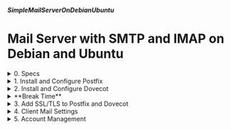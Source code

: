 ##### SimpleMailServerOnDebianUbuntu 
# Mail Server with SMTP and IMAP on Debian and Ubuntu

<details markdown='1'>
<summary>
0. Specs
</summary>
---
Based on the valuable documents at: [server-world.info](https://www.server-world.info/en/note?os=Ubuntu_18.04&p=mail&f=1)

SMTP: Postfix  
IMAP: Dovecot  
No virtual domains, only Linux users will have email accounts  
Tried to be as simple as possible

Hostname: mail.386387.xyz  
Mail Domain: 386387.xyz  
Operating System: Debian 12/11 or Ubuntu 24.04/22.04 LTS Server  
My User Name: exforge

An MX record must be created at the DNS Server with the value of  mail.386387.xyz

<br>
</details>

<details markdown='1'>
<summary>
1. Install and Configure Postfix
</summary>
---
### 1.0. Update Repositories
```
sudo apt update
```

### 1.1. Install Postfix and SASL (Simple Auth. & Security Layer)
```
sudo apt -y install postfix sasl2-bin 
```

Select No configuration at the install question, we will configure it manually.

### 1.2. Create a standart config file for postfix
```
sudo cp /usr/share/postfix/main.cf.dist /etc/postfix/main.cf
```

### 1.3. Edit postfix config file as described
```
sudo nano /etc/postfix/main.cf 
```

around line 78-82: uncomment

```
mail_owner = postfix
```

around line 94-98: uncomment and change hostname

```
myhostname = mail.386387.xyz
```

around line 102-106: uncomment and change domainname

```
mydomain = 386387.xyz
```

around line 123-127: uncomment

```
myorigin = $mydomain
```

around line 137-141: uncomment

```
inet_interfaces = all
```

around line 185-189: uncomment

```
mydestination = $myhostname, localhost.$mydomain, localhost, $mydomain
```

around line 228-232: uncomment

```
local_recipient_maps = unix:passwd.byname $alias_maps
```

around line 270-277: uncomment

```
mynetworks_style = subnet
```

around line 287-294: add your local network

```
mynetworks = 127.0.0.0/8, 10.0.0.0/24
```

around line 407-416: uncomment

```
alias_maps = hash:/etc/aliases
```

around line 418-427: uncomment

```
alias_database = hash:/etc/aliases
```

around line 440-449: uncomment

```
home_mailbox = Maildir/
```

around line 576-585: change the line as below  
(remove `$mail_name (Ubuntu)  (Debian/GNU) for Debian`)

From:

```
#smtpd_banner = $myhostname ESMTP $mail_name (Ubuntu)
```

To:

```
smtpd_banner = $myhostname ESMTP
```

around line 650 - 659: add/change

```
sendmail_path = /usr/sbin/postfix
```

around line 655 - 664: add/change

```
newaliases_path = /usr/bin/newaliases
```

around line 660 - 669: add/change

```
mailq_path = /usr/bin/mailq
```

around line 666 - 675: add/change

```
setgid_group = postdrop
```

around line 670 - 679: comment out

```
#html_directory =
```

around line 674 - 683: comment out

```
#manpage_directory =
```

around line 679 - 688: comment out

```
#sample_directory =
```

around line 683 - 692: comment out

```
#readme_directory =
```

add to the end: 


```
# limit email size to 10MB
message_size_limit = 10485760
# limit mailbox size to 1GB
mailbox_size_limit = 1073741824
# SMTP-Auth setting
smtpd_sasl_type = dovecot
smtpd_sasl_path = private/auth
smtpd_sasl_auth_enable = yes
smtpd_sasl_security_options = noanonymous
smtpd_sasl_local_domain = $myhostname
smtpd_recipient_restrictions = permit_mynetworks, permit_auth_destination, permit_sasl_authenticated, reject
```

### 1.4. Activate Aliases (Will be explained at 5.2.) 
```
sudo newaliases
```

### 1.5. Restart Postfix
```
sudo systemctl restart postfix 
```

<br>
</details>

<details markdown='1'>
<summary>
2. Install and Configure Dovecot
</summary>
---
### 2.1. Install Dovecot core, pop3 and imap deamons
```
sudo apt -y install dovecot-core dovecot-pop3d dovecot-imapd 
```

### 2.2. Dovecot main config
```
sudo nano /etc/dovecot/dovecot.conf
```

around line 30: uncomment

```
listen = *, ::
```

### 2.3. Dovecot auth config
```
sudo nano /etc/dovecot/conf.d/10-auth.conf
```

around line 10: uncomment and change ( allow plain text auth )

```
disable_plaintext_auth = no
```

around line 100: add/change

```
auth_mechanisms = plain login
```

### 2.4. Dovecot mail config
```
sudo nano /etc/dovecot/conf.d/10-mail.conf
```

around line 30: change to Maildir

```
mail_location = maildir:~/Maildir
```

### 2.5. Dovecot master config
```
sudo nano /etc/dovecot/conf.d/10-master.conf
```

around line 107: uncomment and add

```
# Postfix smtp-auth
unix_listener /var/spool/postfix/private/auth {
    mode = 0666
    user = postfix
    group = postfix
}
```

### 2.6. Restart Dovecot
```
sudo systemctl restart dovecot 
```

<br>

---
</details>

<details markdown='1'>
<summary>
**Break Time**
</summary>

At this point we have a very basic mail config, all our linux users at  mail.386387.xyz have mail addresses. They can access smtp at port 25 and imap at port 143. But unfortunately there is no encryption. 

At the next step we will add SSL encrytpion and that will change our smtp  port to 587.

We will use Certbot tool of Let's Encrypt to have a free certificate

---

<br>
</details>

<details markdown='1'>
<summary>
3. Add SSL/TLS to Postfix and Dovecot
</summary>
---
### 3.1. Install Certbot to get TLS certificates
```
sudo apt -y install certbot
```

### 3.2. Run certbot to get certificates. 
Enter an email address and accept # TOS.

```
sudo certbot certonly --standalone -d mail.386387.xyz
```

Certificates are installed to /etc/letsencrypt/live/mail.386387.xyz/

### 3.3. Add certificates to Postfix main config
```
sudo nano /etc/postfix/main.cf 
```

Add to the end

```
smtpd_use_tls = yes
smtp_tls_mandatory_protocols = !SSLv2, !SSLv3
smtpd_tls_mandatory_protocols = !SSLv2, !SSLv3
smtpd_tls_cert_file = /etc/letsencrypt/live/mail.386387.xyz/fullchain.pem
smtpd_tls_key_file = /etc/letsencrypt/live/mail.386387.xyz/privkey.pem
smtpd_tls_session_cache_database = btree:${data_directory}/smtpd_scache
```

### 3.4. Postfix master config
```
sudo nano /etc/postfix/master.cf
```

Around line 17 - 19 uncomment like below

```
submission inet n       -       y       -       -       smtpd
  -o syslog_name=postfix/submission
#  -o smtpd_tls_security_level=encrypt
  -o smtpd_sasl_auth_enable=yes
  -o smtpd_tls_auth_only=yes
```

**For Ubuntu 22.04 and Debian 11**  
Around line 29-33: uncomment like below

```
smtps     inet  n       -       y       -       -       smtpd
  -o syslog_name=postfix/smtps
  -o smtpd_tls_wrappermode=yes
```

**For Ubuntu 24.04 and Debian 12** 
Around line 36: insert below lines

```
smtps     inet  n       -       y       -       -       smtpd
  -o syslog_name=postfix/smtps
  -o smtpd_tls_wrappermode=yes
```

### 3.5. Add certificates to Dovecot config
```
sudo nano /etc/dovecot/conf.d/10-ssl.conf
```

Around line 12: Specify certificates (change as below)  
Remember to change domain names to yours:  

```
ssl_cert = </etc/letsencrypt/live/mail.386387.xyz/fullchain.pem
ssl_key = </etc/letsencrypt/live/mail.386387.xyz/privkey.pem
```

### 3.6. Restart Postfix and Dovecot
```
sudo systemctl restart postfix dovecot 
```

<br>
</details>

<details markdown='1'>
<summary>
4. Client Mail Settings
</summary>
---
For Linux User exforge at mail.386387.xyz  

- Replace all occurences of:
   - exforge --> your user name
   - mail.386387.xyz --> your server name
   - 386387.xyz --> your domain

**Thunderbird Config:**

- Your name: Exforge
- Email address: exforge@386387.xyz
- Password: (Your Linux Password)
- Incoming: IMAP  mail.386387.xyz  	143  STARTTLS  Normal password
- Outgoing: SMTP  mail.386387.xyz  	465  SSL/TLS   Normal password
- Username: Incoming: exforge    	Outgoing: exforge
    


<br>
</details>

<details markdown='1'>
<summary>
5. Account Management
</summary>
---
### 5.1. Users
All Linux users already have mail accounts with their login names and passwords.

To add a new mail user, you need to add a user to your server

```
sudo useradd -d /home/exforge -m exforge
```

And you need to give her a password too

```
sudo passwd exforge
```

### 5.2. Aliases
If you want to use aliases, say postmaster and abuse for user exforge.

First create Linux users

```
sudo useradd -d /home/postmaster -m postmaster
sudo useradd -d /home/abuse -m abuse
sudo passwd postmaster
sudo passwd abuse
```

Add them to /etc/aliases file

```
sudo nano /etc/aliases
```

Fill as below:

```
# See man 5 aliases for format
postmaster: exforge
abuse: exforge
```

Activate aliases

```
sudo newaliases
```

### 5.3. Restart Postfix and Dovecot
```
sudo systemctl restart postfix dovecot
```
</details>



